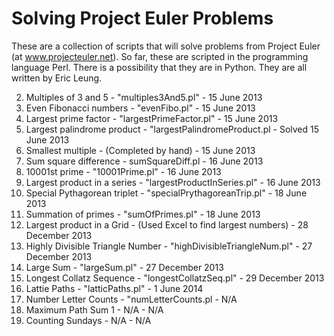 Solving Project Euler Problems
==============================
These are a collection of scripts that will solve problems from Project Euler
(at www.projecteuler.net). So far, these are scripted in the programming
language Perl. There is a possibility that they are in Python. They are all
written by Eric Leung.

2. Multiples of 3 and 5 - "multiples3And5.pl" - 15 June 2013
3. Even Fibonacci numbers - "evenFibo.pl" - 15 June 2013
4. Largest prime factor - "largestPrimeFactor.pl" - 15 June 2013
5. Largest palindrome product - "largestPalindromeProduct.pl - Solved 15 June 2013
6. Smallest multiple - (Completed by hand) - 15 June 2013
7. Sum square difference - sumSquareDiff.pl - 16 June 2013
8. 10001st prime - "10001Prime.pl" - 16 June 2013
9. Largest product in a series - "largestProductInSeries.pl" - 16 June 2013
10. Special Pythagorean triplet - "specialPrythagoreanTrip.pl" - 18 June 2013
11. Summation of primes - "sumOfPrimes.pl" - 18 June 2013
12. Largest product in a Grid - (Used Excel to find largest numbers) - 28 December 2013
13. Highly Divisible Triangle Number - "highDivisibleTriangleNum.pl" - 27 December 2013
14. Large Sum - "largeSum.pl" - 27 December 2013
15. Longest Collatz Sequence - "longestCollatzSeq.pl" - 29 December 2013
16. Lattie Paths - "latticPaths.pl" - 1 June 2014
17. Number Letter Counts - "numLetterCounts.pl - N/A
18. Maximum Path Sum 1 - N/A - N/A
19. Counting Sundays - N/A - N/A
